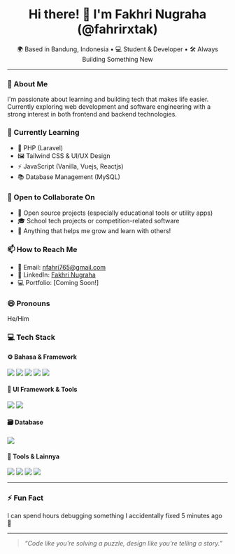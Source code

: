 <h1 align="center">Hi there! 👋 I'm Fakhri Nugraha (@fahrirxtak)</h1>

<p align="center">
  🌍 Based in Bandung, Indonesia • 💻 Student & Developer • 🛠️ Always Building Something New
</p>

---

### 👀 About Me
I'm passionate about learning and building tech that makes life easier. Currently exploring web development and software engineering with a strong interest in both frontend and backend technologies.

### 🌱 Currently Learning
- 🔧 PHP (Laravel)
- 🖼️ Tailwind CSS & UI/UX Design
- ⚡ JavaScript (Vanilla, Vuejs, Reactjs)
- 📚 Database Management (MySQL)

### 🤝 Open to Collaborate On
- 🔐 Open source projects (especially educational tools or utility apps)
- 🎓 School tech projects or competition-related software
- 💼 Anything that helps me grow and learn with others!

### 📫 How to Reach Me
- 💌 Email: nfahri765@gmail.com
- 🧠 LinkedIn: [Fakhri Nugraha](https://www.linkedin.com/in/fahri-nugraha-08984a28b/)
- 💻 Portfolio: [Coming Soon!]

### 😄 Pronouns
He/Him

### 💻 Tech Stack

#### ⚙️ Bahasa & Framework
<p>
  <img src="https://img.shields.io/badge/PHP-777BB4?style=for-the-badge&logo=php&logoColor=white"/>
  <img src="https://img.shields.io/badge/Laravel-E74430?style=for-the-badge&logo=laravel&logoColor=white"/>
  <img src="https://img.shields.io/badge/JavaScript-F7DF1E?style=for-the-badge&logo=javascript&logoColor=black"/>
  <img src="https://img.shields.io/badge/HTML5-E34F26?style=for-the-badge&logo=html5&logoColor=white"/>
  <img src="https://img.shields.io/badge/CSS3-1572B6?style=for-the-badge&logo=css3&logoColor=white"/>
</p>

#### 🎨 UI Framework & Tools
<p>
  <img src="https://img.shields.io/badge/TailwindCSS-38B2AC?style=for-the-badge&logo=tailwind-css&logoColor=white"/>
  <img src="https://img.shields.io/badge/Livewire-4E56A6?style=for-the-badge&logo=laravel&logoColor=white"/>
</p>

#### 🗃️ Database
<p>
  <img src="https://img.shields.io/badge/MySQL-00758F?style=for-the-badge&logo=mysql&logoColor=white"/>
</p>

#### 🧰 Tools & Lainnya
<p>
  <img src="https://img.shields.io/badge/VS%20Code-007ACC?style=for-the-badge&logo=visual-studio-code&logoColor=white"/>
  <img src="https://img.shields.io/badge/Laragon-0E83CD?style=for-the-badge&logo=laravel&logoColor=white"/>
  <img src="https://img.shields.io/badge/Git-F05032?style=for-the-badge&logo=git&logoColor=white"/>
  <img src="https://img.shields.io/badge/GitHub-181717?style=for-the-badge&logo=github&logoColor=white"/>
</p>

---

### ⚡ Fun Fact
I can spend hours debugging something I accidentally fixed 5 minutes ago 🤯

---

> *“Code like you're solving a puzzle, design like you're telling a story.”*

<!---
fahrirxtak/fahrirxtak is a ✨ special ✨ repository because its `README.md` (this file) appears on your GitHub profile.
You can click the Preview link to take a look at your changes.
--->

